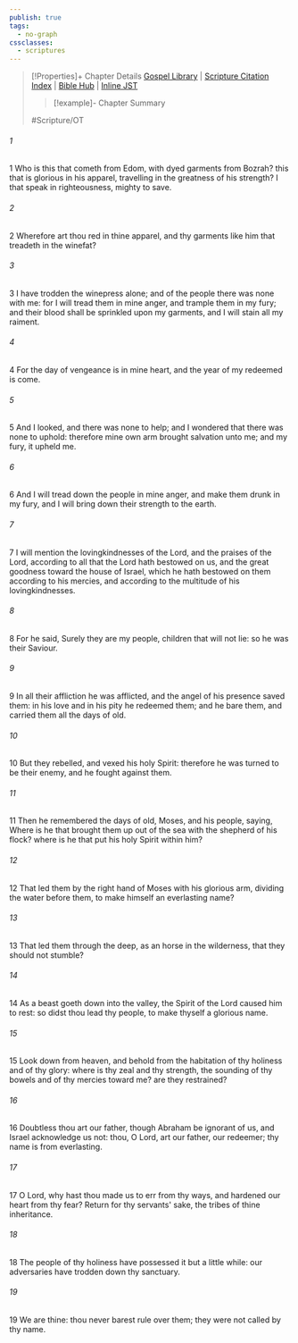 ```yaml
---
publish: true
tags:
  - no-graph
cssclasses:
  - scriptures
---
```

>[!Properties]+ Chapter Details
>[Gospel Library](https://churchofjesuschrist.org/study/scriptures/ot/isa/63?lang=eng)    |    [Scripture Citation Index](https://scriptures.byu.edu/#07b3f::c07b3f)    |    [Bible Hub](https://biblehub.com/isaiah/63.htm)    |    [Inline JST](https://scripturetoolbox.com/html/ic/Isaiah/63.html)
>>[!example]- Chapter Summary
>> 
> 
>
>#Scripture/OT
###### 1
1 Who is this that cometh from Edom, with dyed garments from Bozrah? this that is glorious in his apparel, travelling in the greatness of his strength? I that speak in righteousness, mighty to save.
###### 2
2 Wherefore art thou red in thine apparel, and thy garments like him that treadeth in the winefat?
###### 3
3 I have trodden the winepress alone; and of the people there was none with me: for I will tread them in mine anger, and trample them in my fury; and their blood shall be sprinkled upon my garments, and I will stain all my raiment.
###### 4
4 For the day of vengeance is in mine heart, and the year of my redeemed is come.
###### 5
5 And I looked, and there was none to help; and I wondered that there was none to uphold: therefore mine own arm brought salvation unto me; and my fury, it upheld me.
###### 6
6 And I will tread down the people in mine anger, and make them drunk in my fury, and I will bring down their strength to the earth.
###### 7
7 I will mention the lovingkindnesses of the Lord, and the praises of the Lord, according to all that the Lord hath bestowed on us, and the great goodness toward the house of Israel, which he hath bestowed on them according to his mercies, and according to the multitude of his lovingkindnesses.
###### 8
8 For he said, Surely they are my people, children that will not lie: so he was their Saviour.
###### 9
9 In all their affliction he was afflicted, and the angel of his presence saved them: in his love and in his pity he redeemed them; and he bare them, and carried them all the days of old.
###### 10
10 But they rebelled, and vexed his holy Spirit: therefore he was turned to be their enemy, and he fought against them.
###### 11
11 Then he remembered the days of old, Moses, and his people, saying, Where is he that brought them up out of the sea with the shepherd of his flock? where is he that put his holy Spirit within him?
###### 12
12 That led them by the right hand of Moses with his glorious arm, dividing the water before them, to make himself an everlasting name?
###### 13
13 That led them through the deep, as an horse in the wilderness, that they should not stumble?
###### 14
14 As a beast goeth down into the valley, the Spirit of the Lord caused him to rest: so didst thou lead thy people, to make thyself a glorious name.
###### 15
15 Look down from heaven, and behold from the habitation of thy holiness and of thy glory: where is thy zeal and thy strength, the sounding of thy bowels and of thy mercies toward me? are they restrained?
###### 16
16 Doubtless thou art our father, though Abraham be ignorant of us, and Israel acknowledge us not: thou, O Lord, art our father, our redeemer; thy name is from everlasting.
###### 17
17 O Lord, why hast thou made us to err from thy ways, and hardened our heart from thy fear? Return for thy servants' sake, the tribes of thine inheritance.
###### 18
18 The people of thy holiness have possessed it but a little while: our adversaries have trodden down thy sanctuary.
###### 19
19 We are thine: thou never barest rule over them; they were not called by thy name.
